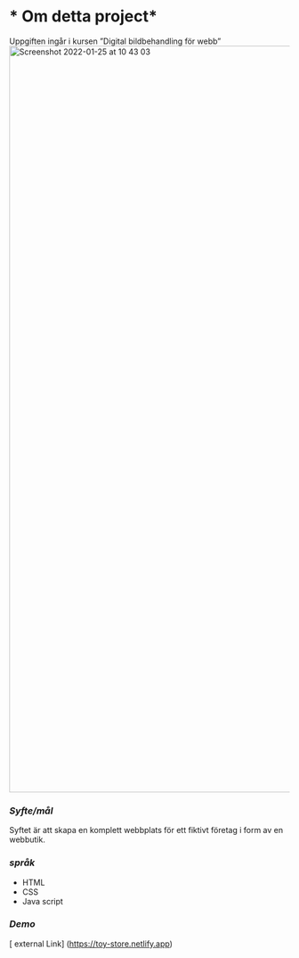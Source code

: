 # * Om detta project* #
Uppgiften ingår i kursen ”Digital bildbehandling för webb” 
<img width="1339" alt="Screenshot 2022-01-25 at 10 43 03" src="https://user-images.githubusercontent.com/72123951/150952606-6e5e46d8-7163-4922-b06a-3779472267fb.png"> 

### *Syfte/mål* ###
Syftet är att skapa en komplett webbplats för ett fiktivt företag i form av en webbutik. 

### *språk* ### 
* HTML
* CSS 
* Java script

### *Demo* ###
[ external Link] (https://toy-store.netlify.app) 